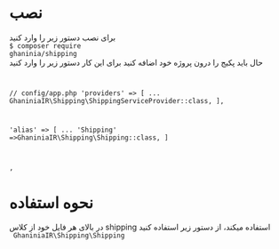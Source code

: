 <h1>نصب</h1>

برای نصب دستور زیر را وارد کنید
<br><code>$ composer require ghaninia/shipping</code>
<br>
حال باید پکیج را درون پروژه خود اضافه کنید برای این کار دستور زیر را وارد کنید
<code>

// config/app.php
'providers' => [
    ...
    GhaniniaIR\Shipping\ShippingServiceProvider::class,
],

'alias' => [
    ...
    'Shipping' =>GhaniniaIR\Shipping\Shipping::class,
]

 ,
</code>

<h1>نحوه استفاده</h1>
در بالای هر فایل خود از کلاس shipping استفاده میکند، از دستور زیر استفاده کنید
<code>
 GhaniniaIR\Shipping\Shipping
</code>
